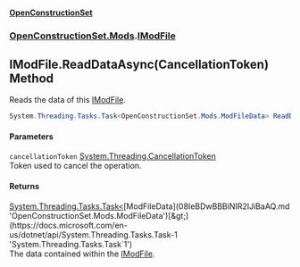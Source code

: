 #### [OpenConstructionSet](index.md 'index')
### [OpenConstructionSet.Mods](index.md#OpenConstructionSet_Mods 'OpenConstructionSet.Mods').[IModFile](IKbYBL+aXAnVnb4gGogjfQ.md 'OpenConstructionSet.Mods.IModFile')
## IModFile.ReadDataAsync(CancellationToken) Method
Reads the data of this [IModFile](IKbYBL+aXAnVnb4gGogjfQ.md 'OpenConstructionSet.Mods.IModFile').  
```csharp
System.Threading.Tasks.Task<OpenConstructionSet.Mods.ModFileData> ReadDataAsync(System.Threading.CancellationToken cancellationToken=default(System.Threading.CancellationToken));
```
#### Parameters
<a name='OpenConstructionSet_Mods_IModFile_ReadDataAsync(System_Threading_CancellationToken)_cancellationToken'></a>
`cancellationToken` [System.Threading.CancellationToken](https://docs.microsoft.com/en-us/dotnet/api/System.Threading.CancellationToken 'System.Threading.CancellationToken')  
Token used to cancel the operation.
  
#### Returns
[System.Threading.Tasks.Task&lt;](https://docs.microsoft.com/en-us/dotnet/api/System.Threading.Tasks.Task-1 'System.Threading.Tasks.Task`1')[ModFileData](08IeBDwBBBiNIR2IJiBaAQ.md 'OpenConstructionSet.Mods.ModFileData')[&gt;](https://docs.microsoft.com/en-us/dotnet/api/System.Threading.Tasks.Task-1 'System.Threading.Tasks.Task`1')  
The data contained within the [IModFile](IKbYBL+aXAnVnb4gGogjfQ.md 'OpenConstructionSet.Mods.IModFile').
